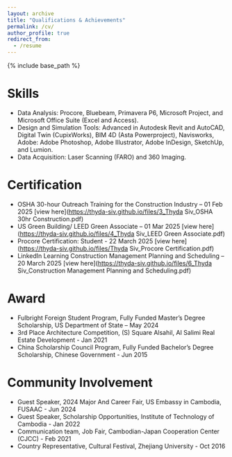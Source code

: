 ```yaml
---
layout: archive
title: "Qualifications & Achievements"
permalink: /cv/
author_profile: true
redirect_from:
  - /resume
---
```


{% include base_path %}

Skills
======
* Data Analysis: Procore, Bluebeam, Primavera P6, Microsoft Project, and Microsoft Office Suite (Excel and Access).
* Design and Simulation Tools: Advanced in Autodesk Revit and AutoCAD, Digital Twin (CupixWorks), BIM 4D (Asta Powerproject), Navisworks, Adobe: Adobe Photoshop, Adobe Illustrator, Adobe InDesign, SketchUp, and Lumion.
* Data Acquisition: Laser Scanning (FARO) and 360 Imaging.

Certification
======
* OSHA 30-hour Outreach Training for the Construction Industry – 01 Feb 2025 [view here](https://thyda-siv.github.io/files/3_Thyda Siv_OSHA 30hr Construction.pdf)
* US Green Building/ LEED Green Associate – 01 Mar 2025 [view here](https://thyda-siv.github.io/files/4_Thyda Siv_LEED Green Associate.pdf)
* Procore Certification: Student - 22 March 2025 [view here](https://thyda-siv.github.io/files/Thyda Siv_Procore Certification.pdf)
* LinkedIn Learning Construction Management Planning and Scheduling – 20 March 2025 [view here](https://thyda-siv.github.io/files/6_Thyda Siv_Construction Management Planning and Scheduling.pdf)
  
Award
======
* Fulbright Foreign Student Program, Fully Funded Master’s Degree Scholarship, US Department of State – May 2024
* 3rd Place Architecture Competition, (S) Square Alsahil, AI Salimi Real Estate Development - Jan 2021
* China Scholarship Council Program, Fully Funded Bachelor’s Degree Scholarship, Chinese Government - Jun 2015

Community Involvement
======
* Guest Speaker, 2024 Major And Career Fair, US Embassy in Cambodia, FUSAAC - Jun 2024
* Guest Speaker, Scholarship Opportunities, Institute of Technology of Cambodia - Jan 2022
* Communication team, Job Fair, Cambodian-Japan Cooperation Center (CJCC) - Feb 2021
* Country Representative, Cultural Festival, Zhejiang University - Oct 2016
